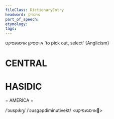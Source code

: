 ```yaml
---
fileClass: DictionaryEntry
headword: אויספּיקן
part_of_speech: 
etymology: 
tags: 
---
```

אויספּיקן
אויסגעפּיקט
'to pick out, select'
{Anglicism}

CENTRAL
========

HASIDIC
=======
= AMERICA = 

/ˈɔuspɩkŋ̩/
/ˈɔusgəpdiminutivekt/ <אויסגעפיקט>